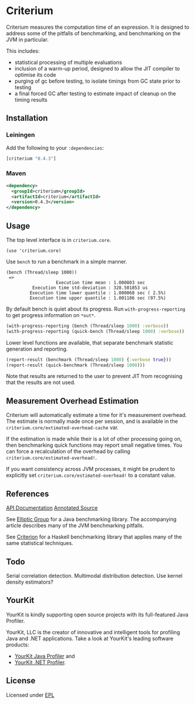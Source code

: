 # Criterium

Criterium measures the computation time of an expression.  It is
designed to address some of the pitfalls of benchmarking, and benchmarking on
the JVM in particular.

This includes:

  * statistical processing of multiple evaluations
  * inclusion of a warm-up period, designed to allow the JIT compiler to
    optimise its code
  * purging of gc before testing, to isolate timings from GC state prior
    to testing
  * a final forced GC after testing to estimate impact of cleanup on the
    timing results

## Installation

### Leiningen

Add the following to your `:dependencies`:

```clj
[criterium "0.4.3"]
```

### Maven

```xml
<dependency>
  <groupId>criterium</groupId>
  <artifactId>criterium</artifactId>
  <version>0.4.3</version>
</dependency>
```

## Usage

The top level interface is in `criterium.core`.

    (use 'criterium.core)

Use `bench` to run a benchmark in a simple manner.

```
(bench (Thread/sleep 1000))
 =>
                   Execution time mean : 1.000803 sec
          Execution time std-deviation : 328.501853 us
         Execution time lower quantile : 1.000068 sec ( 2.5%)
         Execution time upper quantile : 1.001186 sec (97.5%)
```

By default bench is quiet about its progress.  Run `with-progress-reporting` to
get progress information on `*out*`.

```clj
(with-progress-reporting (bench (Thread/sleep 1000) :verbose))
(with-progress-reporting (quick-bench (Thread/sleep 1000) :verbose))
```

Lower level functions are available, that separate benchmark statistic
generation and reporting.

```clj
(report-result (benchmark (Thread/sleep 1000) {:verbose true}))
(report-result (quick-benchmark (Thread/sleep 1000)))
```

Note that results are returned to the user to prevent JIT from recognising that
the results are not used.

## Measurement Overhead Estimation

Criterium will automatically estimate a time for it's measurement
overhead.  The estimate is normally made once per session, and is
available in the `criterium.core/extimated-overhead-cache` var.

If the estimation is made while their is a lot of other processing
going on, then benchmarking quick functions may report small negative
times.  You can force a recalculation of the overhead by calling
`criterium.core/estimated-overhead!`.

If you want consistency across JVM processes, it might be prudent to
explicitly set `criterium.core/estimated-overhead!` to a constant
value.

## References

[API Documentation](http://hugoduncan.github.com/criterium/0.4/api/)
[Annotated Source](http://hugoduncan.github.com/criterium/0.4/uberdoc.html)

See [Elliptic Group](http://www.ellipticgroup.com/html/benchmarkingArticle.html)
for a Java benchmarking library.  The accompanying article describes many of the
JVM benchmarking pitfalls.

See [Criterion](http://hackage.haskell.org/package/criterion) for a Haskell
benchmarking library that applies many of the same statistical techniques.

## Todo

Serial correlation detection.
Multimodal distribution detection.
Use kernel density estimators?


## YourKit

YourKit is kindly supporting open source projects with its full-featured Java
Profiler.

YourKit, LLC is the creator of innovative and intelligent tools for profiling
Java and .NET applications. Take a look at YourKit's leading software products:

* <a href="http://www.yourkit.com/java/profiler/index.jsp">YourKit Java Profiler</a> and
* <a href="http://www.yourkit.com/.net/profiler/index.jsp">YourKit .NET Profiler</a>.

## License

Licensed under [EPL](http://www.eclipse.org/legal/epl-v10.html)
